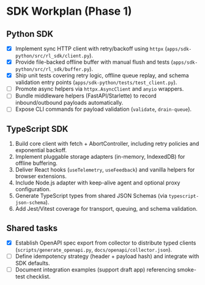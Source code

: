 # SDK Workplan (Phase 1)

## Python SDK
- [x] Implement sync HTTP client with retry/backoff using `httpx` (`apps/sdk-python/src/rl_sdk/client.py`).
- [x] Provide file-backed offline buffer with manual flush and tests (`apps/sdk-python/src/rl_sdk/buffer.py`).
- [x] Ship unit tests covering retry logic, offline queue replay, and schema validation entry points (`apps/sdk-python/tests/test_client.py`).
- [ ] Promote async helpers via `httpx.AsyncClient` and `anyio` wrappers.
- [ ] Bundle middleware helpers (FastAPI/Starlette) to record inbound/outbound payloads automatically.
- [ ] Expose CLI commands for payload validation (`validate`, `drain-queue`).

## TypeScript SDK
1. Build core client with fetch + AbortController, including retry policies and exponential backoff.
2. Implement pluggable storage adapters (in-memory, IndexedDB) for offline buffering.
3. Deliver React hooks (`useTelemetry`, `useFeedback`) and vanilla helpers for browser extensions.
4. Include Node.js adapter with keep-alive agent and optional proxy configuration.
5. Generate TypeScript types from shared JSON Schemas (via `typescript-json-schema`).
6. Add Jest/Vitest coverage for transport, queuing, and schema validation.

## Shared tasks
- [x] Establish OpenAPI spec export from collector to distribute typed clients (`scripts/generate_openapi.py`, `docs/openapi/collector.json`).
- [ ] Define idempotency strategy (header + payload hash) and integrate with SDK defaults.
- [ ] Document integration examples (support draft app) referencing smoke-test checklist.
